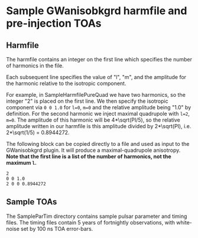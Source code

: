 # Sample GWanisobkgrd harmfile and pre-injection TOAs #

## Harmfile ##

The harmfile contains an integer on the first line which specifies the number of harmonics in the file.

Each subsequent line specifies the value of "l", "m", and the amplitude for the harmonic relative to the isotropic component.

For example, in SampleHarmfilePureQuad we have two harmonics, so the integer "2" is placed on the first line. We then specify the isotropic component via `0 0 1.0` for `l=0`, `m=0` and the relative amplitude being "1.0" by definition. For the second harmonic we inject maximal quadrupole with `l=2`, `m=0`. The amplitude of this harmonic will be 4*\sqrt(PI/5), so the relative amplitude written in our harmfile is this amplitude divided by 2*\sqrt(PI), i.e. 2*\sqrt(1/5) = 0.8944272.

The following block can be copied directly to a file and used as input to the GWanisobkgrd plugin. It will produce a maximal-quadrupole anisotropy. **Note that the first line is a list of the number of harmonics, not the maximum `l`.** 

```
2
0 0 1.0
2 0 0 0.8944272
```

## Sample TOAs ##

The SampleParTim directory contains sample pulsar parameter and timing files. The timing files contain 5 years of fortnightly observations, with white-noise set by 100 ns TOA error-bars.
